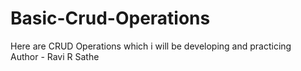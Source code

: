 # Basic-Crud-Operations
Here are CRUD Operations which i will be developing and practicing
<br>
Author - Ravi R Sathe
